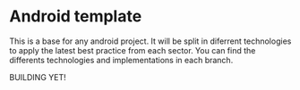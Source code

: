 # Android template
This is a base for any android project. It will be split in diferrent technologies to apply the latest best practice from each sector. 
You can find the differents technologies and implementations in each branch.

BUILDING YET!
